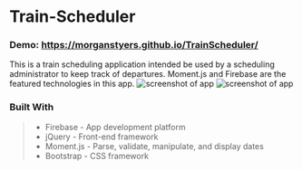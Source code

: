 # Train-Scheduler
### Demo: https://morganstyers.github.io/TrainScheduler/

This is a train scheduling application intended be used by a scheduling administrator to keep track of departures. Moment.js and Firebase are the featured technologies in this app.
![screenshot of app](https://github.com/morganstyers/TrainScheduler/blob/master/images/Screen%20Shot%202020-03-12%20at%201.37.05%20PM.png)
![screenshot of app](https://github.com/morganstyers/TrainScheduler/blob/master/images/Screen%20Shot%202020-03-12%20at%201.37.15%20PM.png)

### Built With
>* Firebase - App development platform
>* jQuery - Front-end framework
>* Moment.js - Parse, validate, manipulate, and display dates
>* Bootstrap - CSS framework
